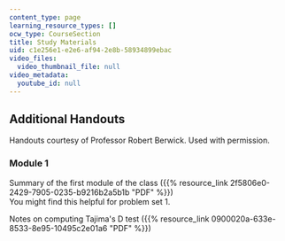 ```yaml
---
content_type: page
learning_resource_types: []
ocw_type: CourseSection
title: Study Materials
uid: c1e256e1-e2e6-af94-2e8b-58934899ebac
video_files:
  video_thumbnail_file: null
video_metadata:
  youtube_id: null
---
```


Additional Handouts
-------------------

Handouts courtesy of Professor Robert Berwick. Used with permission.

### Module 1

Summary of the first module of the class ({{% resource_link 2f5806e0-2429-7905-0235-b9216b2a5b1b "PDF" %}})  
You might find this helpful for problem set 1.

Notes on computing Tajima's D test ({{% resource_link 0900020a-633e-8533-8e95-10495c2e01a6 "PDF" %}})